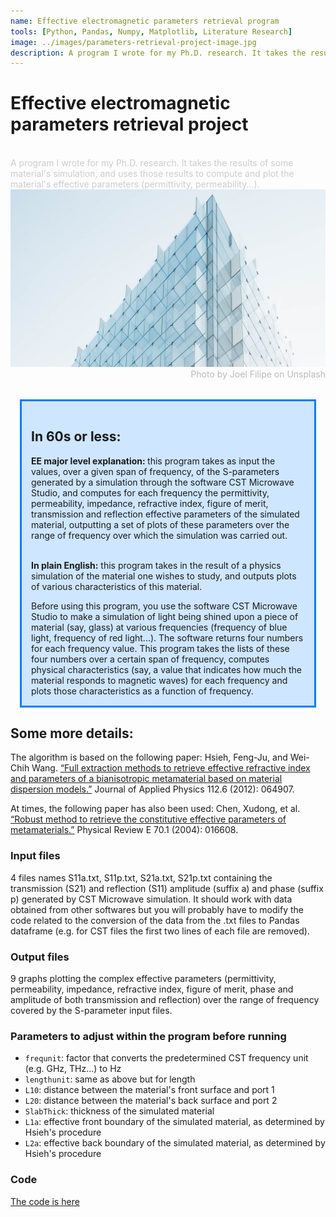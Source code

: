 ```yaml
---
name: Effective electromagnetic parameters retrieval program
tools: [Python, Pandas, Numpy, Matplotlib, Literature Research]
image: ../images/parameters-retrieval-project-image.jpg
description: A program I wrote for my Ph.D. research. It takes the results of some material's simulation, and uses those results to compute and plot the material's effective parameters (permittivity, permeability...).
---
```


<h1><b>Effective electromagnetic parameters retrieval project</b></h1>
<br>
<div style="color: #CCCCCC">A program I wrote for my Ph.D. research. It takes the results of some material's simulation, and uses those results to compute and plot the material's effective parameters (permittivity, permeability...).</div>
<img src="../images/parameters-retrieval-project-image.jpg">
<div style="color: #BABABA; text-align:right">Photo by Joel Filipe on Unsplash</div>
<br>
<div style="background-color: #CEE6FF; border-width: 3px; border-color: #007BFF; border-style:solid; margin: 15px; padding: 15px">
<h2> In 60s or less:</h2>
  <div><b>EE major level explanation: </b>this program takes as input the values, over a given span of frequency, of the S-parameters generated by a simulation through the software CST Microwave Studio, and computes for each frequency the permittivity, permeability, impedance, refractive index, figure of merit, transmission and reflection effective parameters of the simulated material, outputting a set of plots of these parameters over the range of frequency over which the simulation was carried out.</div>
  <br>
  <p><b>In plain English:</b> this program takes in the result of a physics simulation of the material one wishes to study, and outputs plots of various characteristics of this material.</p>
  <div>Before using this program, you use the software CST Microwave Studio to make a simulation of light being shined upon a piece of material (say, glass) at various frequencies (frequency of blue light, frequency of red light...). The software returns four numbers for each frequency value. This program takes the lists of these four numbers over a certain span of frequency, computes physical characteristics (say, a value that indicates how much the material responds to magnetic waves) for each frequency and plots those characteristics as a function of frequency.</div>
</div>

<h2>Some more details:</h2>

The algorithm is based on the following paper:
Hsieh, Feng-Ju, and Wei-Chih Wang. [“Full extraction methods to retrieve effective refractive index and parameters of a bianisotropic metamaterial based on material dispersion models.”](https://aip.scitation.org/doi/full/10.1063/1.4752753?casa_token=xHGlMD94FbIAAAAA:YY1Ut2BzOVvrJ2qaQ4nMWqiqxmrBD1l0O9t8Xw53Yyu23K_guoP_HquBqAJgzXakLQQ6yrj8ZQE) Journal of Applied Physics 112.6 (2012): 064907.

At times, the following paper has also been used:
Chen, Xudong, et al. [“Robust method to retrieve the constitutive effective parameters of metamaterials.”](https://journals.aps.org/pre/pdf/10.1103/PhysRevE.70.016608?casa_token=wiemJYko8UIAAAAA%3AUivAP2Ai1PFI3QWCJXhM4SQNVA4Jrnw00TD1ZYq_kmcPPaWSWoHZg30TKz7d2ue_n-eBoHKt-Hiz_g) Physical Review E 70.1 (2004): 016608.

### Input files
4 files names S11a.txt, S11p.txt, S21a.txt, S21p.txt containing the transmission (S21) and reflection (S11) amplitude (suffix a) and phase (suffix p) generated by CST Microwave simulation. It should work with data obtained from other softwares but you will probably have to modify the code related to the conversion of the data from the .txt files to Pandas dataframe (e.g. for CST files the first two lines of each file are removed).

### Output files
9 graphs plotting the complex effective parameters (permittivity, permeability, impedance, refractive index, figure of merit, phase and amplitude of both transmission and reflection) over the range of frequency covered by the S-parameter input files.

### Parameters to adjust within the program before running
- `frequnit`: factor that converts the predetermined CST frequency unit (e.g. GHz, THz...) to Hz
- `lengthunit`: same as above but for length
- `L10`: distance between the material's front surface and port 1
- `L20`: distance between the material's back surface and port 2
- `SlabThick`: thickness of the simulated material
- `L1a`: effective front boundary of the simulated material, as determined by Hsieh's procedure
- `L2a`: effective back boundary of the simulated material, as determined by Hsieh's procedure

### Code
[The code is here](https://github.com/Rufski/PhD_work_Effective_parameters_retrieval_program)


